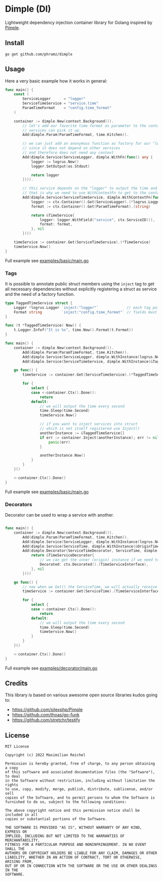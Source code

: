 Dimple (DI)
===========

Lightweight dependency injection container library for Golang inspired by [Pimple](https://github.com/silexphp/Pimple).

## Install

```shell
go get github.com/phramz/dimple
```
## Usage

Here a very basic example how it works in general:
```go
func main() {
    const (
        ServiceLogger      = "logger"
        ServiceTimeService = "service.time"
        ParamTimeFormat    = "config.time_format"
    )

    container := dimple.New(context.Background()).
        // let's add our favorite time format as parameter to the container so other
		// services can pick it up.
        Add(dimple.Param(ParamTimeFormat, time.Kitchen)).

        // we can just add an anonymous function as factory for our "logger" service
		// since it does not depend on other services
        // and therefore does not need any context
        Add(dimple.Service(ServiceLogger, dimple.WithFn(func() any {
            logger := logrus.New()
            logger.SetOutput(os.Stdout)

            return logger
        }))).

        // this service depends on the "logger" to output the time and "config.time_format" for the desired format.
        // that is why we need to use WithContextFn to get to the container and context
        Add(dimple.Service(ServiceTimeService, dimple.WithContextFn(func(ctx dimple.FactoryCtx) (any, error) {
            logger := ctx.Container().Get(ServiceLogger).(*logrus.Logger)
            format := ctx.Container().Get(ParamTimeFormat).(string)

            return &TimeService{
                logger: logger.WithField("service", ctx.ServiceID()),
                format: format,
            }, nil
        })))

    timeService := container.Get(ServiceTimeService).(*TimeService)
    timeService.Now()
}
```

Full example see [examples/basic/main.go](./examples/basic/main.go)

### Tags

It is possible to annotate public struct members using the `inject` tag to get all necessary dependencies
without explicitly registering a struct as service and the need of a factory function.

```go
type TaggedTimeService struct {
	Logger *logrus.Logger `inject:"logger"`             // each tag point to the registered definition ID
	Format string         `inject:"config.time_format"` // fields must be public for this to work!
}

func (t *TaggedTimeService) Now() {
	t.Logger.Infof("It is %s", time.Now().Format(t.Format))
}

func main() {
	container := dimple.New(context.Background()).
		Add(dimple.Param(ParamTimeFormat, time.Kitchen)).
		Add(dimple.Service(ServiceLogger, dimple.WithInstance(logrus.New()))).
		Add(dimple.Service(ServiceTimeService, dimple.WithInstance(&TaggedTimeService{})))

	go func() {
		timeService := container.Get(ServiceTimeService).(*TaggedTimeService)

		for {
			select {
			case <-container.Ctx().Done():
				return
			default:
				// we will output the time every second
				time.Sleep(time.Second)
				timeService.Now()

				// if you want to inject services into struct
				// which is not itself registered use Inject()
				anotherInstance := &TaggedTimeService{}
				if err := container.Inject(anotherInstance); err != nil {
					panic(err)
				}

				anotherInstance.Now()
			}
		}
	}()

	<-container.Ctx().Done()
}

```
Full example see [examples/basic/main.go](./examples/basic/main.go)

### Decorators

Decorator can be used to wrap a service with another.

```go

func main() {
	container := dimple.New(context.Background()).
		Add(dimple.Param(ParamTimeFormat, time.Kitchen)).
		Add(dimple.Service(ServiceLogger, dimple.WithInstance(logrus.New()))).
		Add(dimple.Service(ServiceTime, dimple.WithInstance(&OriginTimeService{}))).
		Add(dimple.Decorator(ServiceTimeDecorator, ServiceTime, dimple.WithContextFn(func(ctx dimple.FactoryCtx) (any, error) {
			return &TimeServiceDecorator{
				// we can get the inner (origin) instance if we need to
				Decorated: ctx.Decorated().(TimeServiceInterface),
			}, nil
		})))

	go func() {
		// now when we Get() the ServiceTime, we will actually receive the TimeServiceDecorator
		timeService := container.Get(ServiceTime).(TimeServiceInterface)

		for {
			select {
			case <-container.Ctx().Done():
				return
			default:
				// we will output the time every second
				time.Sleep(time.Second)
				timeService.Now()
			}
		}
	}()

	<-container.Ctx().Done()
}
```

Full example see [examples/decorator/main.go](./examples/decorator/main.go)

## Credits

This library is based on various awesome open source libraries kudos going to:
* https://github.com/silexphp/Pimple
* https://github.com/thoas/go-funk
* https://github.com/stretchr/testify

## License

```
MIT License

Copyright (c) 2022 Maximilian Reichel

Permission is hereby granted, free of charge, to any person obtaining a copy
of this software and associated documentation files (the "Software"), to deal
in the Software without restriction, including without limitation the rights
to use, copy, modify, merge, publish, distribute, sublicense, and/or sell
copies of the Software, and to permit persons to whom the Software is
furnished to do so, subject to the following conditions:

The above copyright notice and this permission notice shall be included in all
copies or substantial portions of the Software.

THE SOFTWARE IS PROVIDED "AS IS", WITHOUT WARRANTY OF ANY KIND, EXPRESS OR
IMPLIED, INCLUDING BUT NOT LIMITED TO THE WARRANTIES OF MERCHANTABILITY,
FITNESS FOR A PARTICULAR PURPOSE AND NONINFRINGEMENT. IN NO EVENT SHALL THE
AUTHORS OR COPYRIGHT HOLDERS BE LIABLE FOR ANY CLAIM, DAMAGES OR OTHER
LIABILITY, WHETHER IN AN ACTION OF CONTRACT, TORT OR OTHERWISE, ARISING FROM,
OUT OF OR IN CONNECTION WITH THE SOFTWARE OR THE USE OR OTHER DEALINGS IN THE
SOFTWARE.
```
